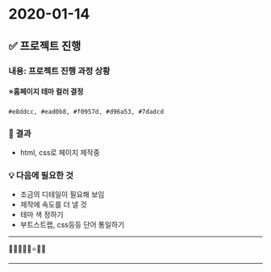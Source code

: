 # 2020-01-14

## ✅ 프로젝트 진행

### 내용: 프로젝트 진행 과정 상황

#### ⭐홈페이지 테마 컬러 결정

`#e8ddcc, #ead0b8, #f0957d, #d96a53, #7dadcd`

### 🌈 결과

- html, css로 페이지 제작중

### 💡 다음에 필요한 것

- 조금의 디테일이 필요해 보임
- 제작에 속도를 더 낼 것
- 테마 색 정하기
- 부트스트랩, css등등 단어 통일하기

---

🔎✅🥕🍥💡⭐🌈🚀

---
